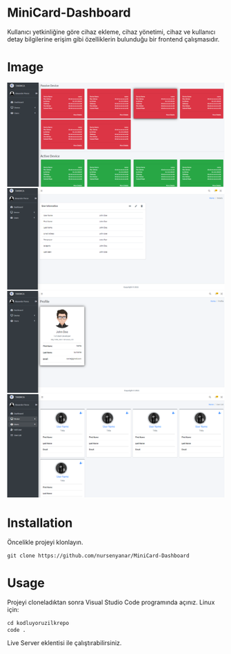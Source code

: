 # MiniCard-Dashboard
Kullanıcı yetkinliğine göre cihaz ekleme, cihaz yönetimi, cihaz ve kullanıcı detay bilgilerine erişim gibi özelliklerin bulunduğu bir frontend çalışmasıdır.
# Image

![Cihazlar](/dist/img/device.png)
![Kullanıcı Bilgileri](/dist/img/info.png)
![Profil](/dist/img/profile.png)
![Kullanıcılar](/dist/img/users.png)



# Installation

Öncelikle projeyi klonlayın.
```
git clone https://github.com/nursenyanar/MiniCard-Dashboard
```

# Usage
Projeyi cloneladıktan sonra Visual Studio Code programında açınız.
Linux için:
```
cd kodluyoruzilkrepo
code .
```
Live Server eklentisi ile çalıştırabilirsiniz.



